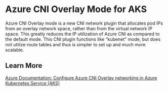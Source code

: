 # Azure CNI Overlay Mode for AKS

Azure CNI Overlay mode is a new CNI network plugin that allocates pod IPs from an overlay network space, rather than from the virtual network IP space. This greatly reduces the IP utilization of Azure CNI as compared to the default mode. This CNI plugin functions like “kubenet” mode, but does not utilize route tables and thus is simpler to set up and much more scalable.

## Learn More
[Azure Documentation: Configure Azure CNI Overlay networking in Azure Kubernetes Service (AKS)](https://aka.ms/aks/azure-cni-overlay)